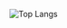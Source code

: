 ![Top Langs](https://github-readme-stats.vercel.app/api/top-langs/?username=leonobilis&langs_count=8)
